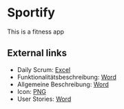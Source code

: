 # Sportify
This is a fitness app

## External links 
* Daily Scrum: [Excel](https://htlvillachat-my.sharepoint.com/:x:/g/personal/muehlbap_edu_htl-villach_at/EYBPGfyhlgpDkawx6I-jknUB1V5iuuSlw0b_lZaodwujjQ?e=swYrRp)
* Funktionalitätsbeschreibung: [Word](https://htlvillachat-my.sharepoint.com/:w:/g/personal/ofnerm_edu_htl-villach_at/EWfi-XDS_ZtEhg03AOYT5DABlvMD-OYsuYi31_ynxa_jxw?e=WinyoZ)
* Allgemeine Beschreibung: [Word](https://htlvillachat-my.sharepoint.com/:w:/g/personal/ofnerm_edu_htl-villach_at/Ec2mdycBxjhKqZbgV3hj9asBJ3rMGQNw-Vqh3xjU7Uet_A?e=012tE3)
* Icon: [PNG](https://drive.google.com/file/d/1U4bt2wKzjk38yMzVAUXZpofS_Twp17uY/view)
* User Stories: [Word](https://htlvillachat-my.sharepoint.com/:w:/g/personal/ofnerm_edu_htl-villach_at/EUfeAuCabJVHhh7jTAg2yKcB51bMikowULPoxi8257iDNQ?e=BoPnUc)
